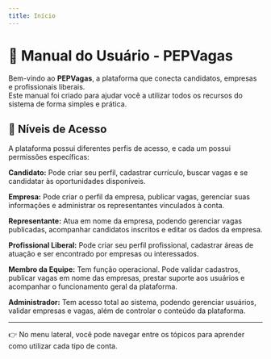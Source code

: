 ```yaml
---
title: Início
---
```


# 📘 Manual do Usuário - PEPVagas

Bem-vindo ao **PEPVagas**, a plataforma que conecta candidatos, empresas e profissionais liberais.  
Este manual foi criado para ajudar você a utilizar todos os recursos do sistema de forma simples e prática.

## 👥 Níveis de Acesso

A plataforma possui diferentes perfis de acesso, e cada um possui permissões específicas:

**Candidato:** Pode criar seu perfil, cadastrar currículo, buscar vagas e se candidatar às oportunidades disponíveis.

**Empresa:** Pode criar o perfil da empresa, publicar vagas, gerenciar suas informações e administrar os representantes vinculados à conta.

**Representante:** Atua em nome da empresa, podendo gerenciar vagas publicadas, acompanhar candidatos inscritos e editar os dados da empresa.

**Profissional Liberal:** Pode criar seu perfil profissional, cadastrar áreas de atuação e ser encontrado por empresas ou interessados.

**Membro da Equipe:** Tem função operacional. Pode validar cadastros, publicar vagas em nome das empresas, prestar suporte aos usuários e acompanhar o funcionamento geral da plataforma.

**Administrador:** Tem acesso total ao sistema, podendo gerenciar usuários, validar empresas e vagas, além de controlar o conteúdo da plataforma.

---

👉 No menu lateral, você pode navegar entre os tópicos para aprender como utilizar cada tipo de conta.
